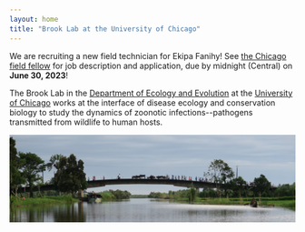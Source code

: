 ```yaml
---
layout: home
title: "Brook Lab at the University of Chicago"
---
```

<div class="bs-callout bs-callout-info">
  <p>We are recruiting a new field technician for Ekipa Fanihy! See <a href="/join/chicago-field-fellow">the Chicago field fellow</a> for job description and application, due by midnight (Central) on <strong>June 30, 2023</strong>!</p>
</div>

The Brook Lab in the <a href="https://ecologyandevolution.uchicago.edu/">Department of Ecology and Evolution</a> at the <a href="https://uchicago.edu">University of Chicago</a> works at the interface of disease ecology and conservation biology to study the dynamics of zoonotic infections--pathogens transmitted from wildlife to human hosts.

<img src="/assets/mada-bridge.jpg" class="img-fluid" />
